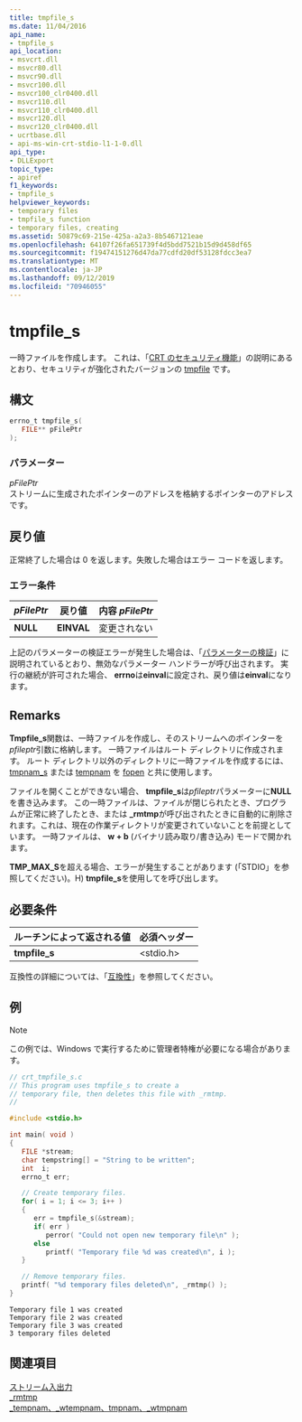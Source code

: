```yaml
---
title: tmpfile_s
ms.date: 11/04/2016
api_name:
- tmpfile_s
api_location:
- msvcrt.dll
- msvcr80.dll
- msvcr90.dll
- msvcr100.dll
- msvcr100_clr0400.dll
- msvcr110.dll
- msvcr110_clr0400.dll
- msvcr120.dll
- msvcr120_clr0400.dll
- ucrtbase.dll
- api-ms-win-crt-stdio-l1-1-0.dll
api_type:
- DLLExport
topic_type:
- apiref
f1_keywords:
- tmpfile_s
helpviewer_keywords:
- temporary files
- tmpfile_s function
- temporary files, creating
ms.assetid: 50879c69-215e-425a-a2a3-8b5467121eae
ms.openlocfilehash: 64107f26fa651739f4d5bdd7521b15d9d458df65
ms.sourcegitcommit: f19474151276d47da77cdfd20df53128fdcc3ea7
ms.translationtype: MT
ms.contentlocale: ja-JP
ms.lasthandoff: 09/12/2019
ms.locfileid: "70946055"
---
```

# <a name="tmpfile_s"></a>tmpfile_s

一時ファイルを作成します。 これは、「[CRT のセキュリティ機能](../../c-runtime-library/security-features-in-the-crt.md)」の説明にあるとおり、セキュリティが強化されたバージョンの [tmpfile](tmpfile.md) です。

## <a name="syntax"></a>構文

```C
errno_t tmpfile_s(
   FILE** pFilePtr
);
```

### <a name="parameters"></a>パラメーター

*pFilePtr*<br/>
ストリームに生成されたポインターのアドレスを格納するポインターのアドレスです。

## <a name="return-value"></a>戻り値

正常終了した場合は 0 を返します。失敗した場合はエラー コードを返します。

### <a name="error-conditions"></a>エラー条件

|*pFilePtr*|**戻り値**|**内容**  *pFilePtr*|
|----------------|----------------------|---------------------------------|
|**NULL**|**EINVAL**|変更されない|

上記のパラメーターの検証エラーが発生した場合は、「[パラメーターの検証](../../c-runtime-library/parameter-validation.md)」に説明されているとおり、無効なパラメーター ハンドラーが呼び出されます。 実行の継続が許可された場合、 **errno**は**einval**に設定され、戻り値は**einval**になります。

## <a name="remarks"></a>Remarks

**Tmpfile_s**関数は、一時ファイルを作成し、そのストリームへのポインターを*pfileptr*引数に格納します。 一時ファイルはルート ディレクトリに作成されます。 ルート ディレクトリ以外のディレクトリに一時ファイルを作成するには、[tmpnam_s](tmpnam-s-wtmpnam-s.md) または [tempnam](tempnam-wtempnam-tmpnam-wtmpnam.md) を [fopen](fopen-wfopen.md) と共に使用します。

ファイルを開くことができない場合、 **tmpfile_s**は*pfileptr*パラメーターに**NULL**を書き込みます。 この一時ファイルは、ファイルが閉じられたとき、プログラムが正常に終了したとき、または **_rmtmp**が呼び出されたときに自動的に削除されます。これは、現在の作業ディレクトリが変更されていないことを前提としています。 一時ファイルは、 **w + b** (バイナリ読み取り/書き込み) モードで開かれます。

**TMP_MAX_S**を超える場合、エラーが発生することがあります (「STDIO」を参照してください)。H) **tmpfile_s**を使用してを呼び出します。

## <a name="requirements"></a>必要条件

|ルーチンによって返される値|必須ヘッダー|
|-------------|---------------------|
|**tmpfile_s**|\<stdio.h>|

互換性の詳細については、「[互換性](../../c-runtime-library/compatibility.md)」を参照してください。

## <a name="example"></a>例

> [!NOTE]
> この例では、Windows で実行するために管理者特権が必要になる場合があります。

```C
// crt_tmpfile_s.c
// This program uses tmpfile_s to create a
// temporary file, then deletes this file with _rmtmp.
//

#include <stdio.h>

int main( void )
{
   FILE *stream;
   char tempstring[] = "String to be written";
   int  i;
   errno_t err;

   // Create temporary files.
   for( i = 1; i <= 3; i++ )
   {
      err = tmpfile_s(&stream);
      if( err )
         perror( "Could not open new temporary file\n" );
      else
         printf( "Temporary file %d was created\n", i );
   }

   // Remove temporary files.
   printf( "%d temporary files deleted\n", _rmtmp() );
}
```

```Output
Temporary file 1 was created
Temporary file 2 was created
Temporary file 3 was created
3 temporary files deleted
```

## <a name="see-also"></a>関連項目

[ストリーム入出力](../../c-runtime-library/stream-i-o.md)<br/>
[_rmtmp](rmtmp.md)<br/>
[_tempnam、_wtempnam、tmpnam、_wtmpnam](tempnam-wtempnam-tmpnam-wtmpnam.md)<br/>
